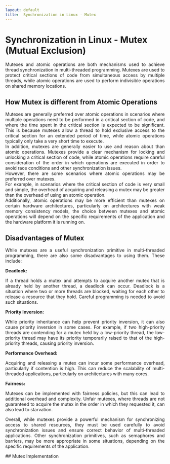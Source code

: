 ```yaml
---
layout: default
title:  Synchronization in Linux - Mutex
---
```


# Synchronization in Linux - Mutex (Mutual Exclusion)

<div style='text-align: justify;'>
Mutexes and atomic operations are both mechanisms used to achieve thread synchronization in multi-threaded programming.  Mutexes are used to protect critical sections of code from simultaneous access by multiple threads, while atomic operations are used to perform indivisible operations on shared memory locations.
</div>

## How Mutex is different from Atomic Operations

<div style='text-align: justify;'>
Mutexes are generally preferred over atomic operations in scenarios where multiple operations need to be performed in a critical section of code, and where the time spent in the critical section is expected to be significant. This is because mutexes allow a thread to hold exclusive access to the critical section for an extended period of time, while atomic operations typically only take a very short time to execute.
</div>

<div style='text-align: justify;'>
In addition, mutexes are generally easier to use and reason about than atomic operations. Mutexes provide a clear mechanism for locking and unlocking a critical section of code, while atomic operations require careful consideration of the order in which operations are executed in order to avoid race conditions and other synchronization issues.
</div>


<div style='text-align: justify;'>
However, there are some scenarios where atomic operations may be preferred over mutexes. 
</div>


<div style='text-align: justify;'>
For example, in scenarios where the critical section of code is very small and simple, the overhead of acquiring and releasing a mutex may be greater than the overhead of using an atomic operation. 
</div>

<div style='text-align: justify;'>
Additionally, atomic operations may be more efficient than mutexes on certain hardware architectures, particularly on architectures with weak memory consistency models, the choice between mutexes and atomic operations will depend on the specific requirements of the application and the hardware platform it is running on.
</div>

## Disadvantages of Mutex

<div style='text-align: justify;'>
While mutexes are a useful synchronization primitive in multi-threaded programming, there are also some disadvantages to using them. These include:
</div>

**Deadlock:** 
<div style='text-align: justify;'>
If a thread holds a mutex and attempts to acquire another mutex that is already held by another thread, a deadlock can occur. Deadlock is a situation where two or more threads are blocked, waiting for each other to release a resource that they hold. Careful programming is needed to avoid such situations.</div>

**Priority Inversion:** 
<div style='text-align: justify;'>
While priority inheritance can help prevent priority inversion, it can also cause priority inversion in some cases. For example, if two high-priority threads are contending for a mutex held by a low-priority thread, the low-priority thread may have its priority temporarily raised to that of the high-priority threads, causing priority inversion.
</div>

**Performance Overhead:** 
<div style='text-align: justify;'>
Acquiring and releasing a mutex can incur some performance overhead, particularly if contention is high. This can reduce the scalability of multi-threaded applications, particularly on architectures with many cores.
</div>

**Fairness:** 
<div style='text-align: justify;'>
Mutexes can be implemented with fairness policies, but this can lead to additional overhead and complexity. Unfair mutexes, where threads are not guaranteed to acquire the mutex in the order in which they requested it, can also lead to starvation.
</div>

<div style='text-align: justify;'>

Overall, while mutexes provide a powerful mechanism for synchronizing access to shared resources, they must be used carefully to avoid synchronization issues and ensure correct behavior of multi-threaded applications. Other synchronization primitives, such as semaphores and barriers, may be more appropriate in some situations, depending on the specific requirements of the application.
</div>
## Mutex Implementation

